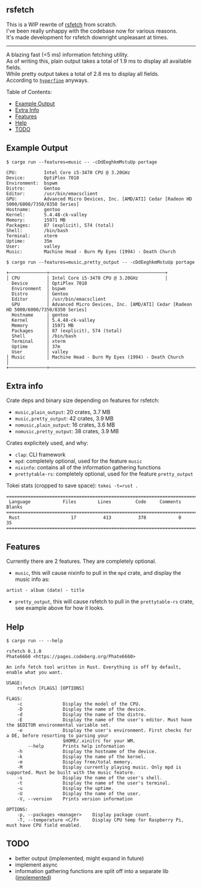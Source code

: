 ## rsfetch

This is a WIP rewrite of [rsfetch](https://github.com/rsfetch/rsfetch) from scratch.<br>
I've been really unhappy with the codebase now for various reasons.<br>
It's made development for rsfetch downright unpleasant at times.

----

A blazing fast (<5 ms) information fetching utility.<br>
As of writing this, plain output takes a total of 1.9 ms to display all available fields.<br>
While pretty output takes a total of 2.8 ms to display all fields.<br>
According to [`hyperfine`](https://github.com/sharkdp/hyperfine) anyways.

Table of Contents:

- [Example Output](#example-output)
- [Extra Info](#extra-info)
- [Features](#features)
- [Help](#help)
- [TODO](#todo)

## Example Output

`$ cargo run --features=music -- -cDdEeghkmMstuUp portage`

```
CPU:          Intel Core i5-3470 CPU @ 3.20GHz
Device:       OptiPlex 7010
Environment:  bspwm
Distro:       Gentoo
Editor:       /usr/bin/emacsclient
GPU:          Advanced Micro Devices, Inc. [AMD/ATI] Cedar [Radeon HD 5000/6000/7350/8350 Series]
Hostname:     gentoo
Kernel:       5.4.48-ck-valley
Memory:       15971 MB
Packages:     87 (explicit), 574 (total)
Shell:        /bin/bash
Terminal:     xterm
Uptime:       35m
User:         valley
Music:        Machine Head - Burn My Eyes (1994) - Death Church
```

`$ cargo run --features=music,pretty_output -- -cDdEeghkmMstuUp portage`

```
+──────────────+───────────────────────────────────────────+
│ CPU          │ Intel Core i5-3470 CPU @ 3.20GHz          │
  Device       │ OptiPlex 7010
  Environment  │ bspwm
  Distro       │ Gentoo
  Editor       │ /usr/bin/emacsclient
  GPU          │ Advanced Micro Devices, Inc. [AMD/ATI] Cedar [Radeon HD 5000/6000/7350/8350 Series]
  Hostname     │ gentoo
  Kernel       │ 5.4.48-ck-valley
  Memory       │ 15971 MB
  Packages     │ 87 (explicit), 574 (total)
  Shell        │ /bin/bash
  Terminal     │ xterm
  Uptime       │ 37m
  User         │ valley
│ Music        │ Machine Head - Burn My Eyes (1994) - Death Church        │
+──────────────+──────────────────────────────────────────────────────────+
```

## Extra info

Crate deps and binary size depending on features for rsfetch:

- `music,plain_output`: 20 crates, 3.7 MB
- `music,pretty_output`: 42 crates, 3.9 MB
- `nomusic,plain_output`: 16 crates, 3.6 MB
- `nomusic,pretty_output`: 38 crates, 3.9 MB

Crates explicitely used, and why:

- `clap`: CLI framework
- `mpd`: completely optional, used for the feature `music`
- `nixinfo`: contains all of the information gathering functions
- `prettytable-rs`: completely optional, used for the feature `pretty_output`

Tokei stats (cropped to save space): `tokei -t=rust .`

```
===============================================================================
 Language            Files        Lines         Code     Comments       Blanks
===============================================================================
 Rust                   17          413          378            0           35
===============================================================================
```

## Features

Currently there are 2 features. They are completely optional.<br>

- `music`, this will cause nixinfo to pull in the `mpd` crate, and display the music info as: 

`artist - album (date) - title`

- `pretty_output`, this will cause rsfetch to pull in the `prettytable-rs` crate, see example above for how it looks.

## Help

`$ cargo run -- --help`

```
rsfetch 0.1.0
Phate6660 <https://pages.codeberg.org/Phate6660>

An info fetch tool written in Rust. Everything is off by default, enable what you want.

USAGE:
    rsfetch [FLAGS] [OPTIONS]

FLAGS:
    -c               Display the model of the CPU.
    -D               Display the name of the device.
    -d               Display the name of the distro.
    -E               Display the name of the user's editor. Must have the $EDITOR environmental variable set.
    -e               Display the user's environment. First checks for a DE, before resorting to parsing your
                     $HOME/.xinitrc for your WM.
        --help       Prints help information
    -h               Display the hostname of the device.
    -k               Display the name of the kernel.
    -m               Display free/total memory.
    -M               Display currently playing music. Only mpd is supported. Must be built with the music feature.
    -s               Display the name of the user's shell.
    -t               Display the name of the user's terminal.
    -u               Display the uptime.
    -U               Display the name of the user.
    -V, --version    Prints version information

OPTIONS:
    -p, --packages <manager>    Display package count.
    -T, --temperature <C/F>     Display CPU temp for Raspberry Pi, must have CPU field enabled.
```

## TODO

- better output (implemented, might expand in future)
- implement async
- information gathering functions are split off into a separate lib ([implemented](https://github.com/Phate6660/nixinfo))
